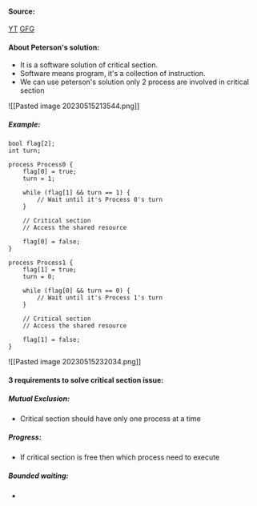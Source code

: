 #### Source:
[YT](https://www.youtube.com/watch?v=uj-zhs7cUSI&list=PLXj4XH7LcRfDrdQuJTHIPmKMpa7eYVaPm&index=32)
[GFG](https://www.geeksforgeeks.org/petersons-algorithm-for-mutual-exclusion-set-1/)

#### About Peterson's solution:

* It is a software solution of critical section.
* Software means program, it's a collection of instruction.
* We can use peterson's solution only 2 process are involved in critical section

![[Pasted image 20230515213544.png]]

##### Example:

```
bool flag[2];
int turn;

process Process0 {
    flag[0] = true;
    turn = 1;

    while (flag[1] && turn == 1) {
        // Wait until it's Process 0's turn
    }

    // Critical section
    // Access the shared resource

    flag[0] = false;
}

process Process1 {
    flag[1] = true;
    turn = 0;

    while (flag[0] && turn == 0) {
        // Wait until it's Process 1's turn
    }

    // Critical section
    // Access the shared resource

    flag[1] = false;
}

```


![[Pasted image 20230515232034.png]]

#### 3 requirements to solve critical section issue:

##### Mutual Exclusion:

* Critical section should have only one process at a time

##### Progress:

* If critical section is free then which process need to execute

##### Bounded waiting:

* 